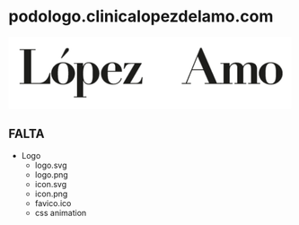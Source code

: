 # podologo.clinicalopezdelamo.com

[![podologo.clinicalopezdelamo.com](/assets/media/logo.png)](https://podologo.clinicalopezdelamo.com/)


## FALTA

- Logo
  - logo.svg
  - logo.png
  - icon.svg
  - icon.png
  - favico.ico
  - css animation